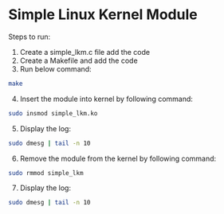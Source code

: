 # Simple Linux Kernel Module

Steps to run:
1. Create a simple_lkm.c file add the code
2. Create a Makefile and add the code
3. Run below command:

```bash
make
```

4. Insert the module into kernel by following command:

```bash
sudo insmod simple_lkm.ko
```

5. Display the log:

```bash
sudo dmesg | tail -n 10
```

6. Remove the module from the kernel by following command:

```bash
sudo rmmod simple_lkm
```

7. Display the log:

```bash
sudo dmesg | tail -n 10
```
